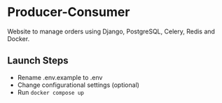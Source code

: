 # Producer-Consumer

Website to manage orders using Django, PostgreSQL, Celery, Redis and Docker.

## Launch Steps

- Rename .env.example to .env
- Change configurational settings (optional)
- Run ```docker compose up```
